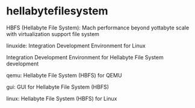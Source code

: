 hellabytefilesystem
===================

HBFS (Hellabyte File System): Mach performance beyond yottabyte scale with virtualization support file system

linuxide: Integration Development Environment for Linux

Integration Development Environment for Hellabyte File System development

qemu: Hellabyte File System (HBFS) for QEMU

gui: GUI for Hellabyte File System (HBFS)

linux: Hellabyte File System (HBFS) for Linux
